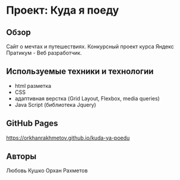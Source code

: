# Проект: Куда я поеду

## Обзор
Сайт о мечтах и путешествиях.
Конкурсный проект курса Яндекс Пратикум - Веб разработчик.

## Используемые техники и технологии
- html разметка
- CSS
- адаптивная верстка (Grid Layout, Flexbox, media queries)
- Java Script (библиотека Jquery)

## GitHub Pages
https://orkhanrakhmetov.github.io/kuda-ya-poedu

## Авторы
Любовь Кушко
Орхан Рахметов
